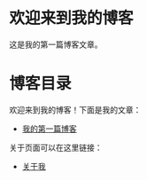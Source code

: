 # 欢迎来到我的博客

这是我的第一篇博客文章。

# 博客目录

欢迎来到我的博客！下面是我的文章：

- [我的第一篇博客](./_posts/2024-10-25-my-first-blog-post.md)

关于页面可以在这里链接：

- [关于我](./about/index.md)  <!-- 如果你有关于页面 -->
